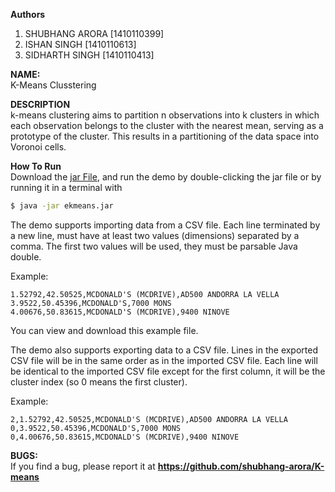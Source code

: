 **Authors** <br>
1. SHUBHANG ARORA [1410110399] <br>
2. ISHAN SINGH    [1410110613] <br>
3. SIDHARTH SINGH [1410110413] <br>

**NAME:** <br>
K-Means Clusstering

**DESCRIPTION** <br>
k-means clustering aims to partition n observations into k clusters in which each observation belongs to the cluster with the nearest mean, serving as a prototype of the cluster. This results in a partitioning of the data space into Voronoi cells.

**How To Run** <br>
Download the [jar File](http://repo1.maven.org/maven2/ca/pjer/ekmeans/), and run the demo by double-clicking the jar file or by running it in a terminal with

```bash
$ java -jar ekmeans.jar
```

The demo supports importing data from a CSV file. Each line terminated by a new line, must have at least two values (dimensions) separated by a comma. The first two values will be used, they must be parsable Java double.

Example:

```csv
1.52792,42.50525,MCDONALD'S (MCDRIVE),AD500 ANDORRA LA VELLA
3.9522,50.45396,MCDONALD'S,7000 MONS
4.00676,50.83615,MCDONALD'S (MCDRIVE),9400 NINOVE
```

You can view and download this example file.

The demo also supports exporting data to a CSV file. Lines in the exported CSV file will be in the same order as in the imported CSV file. Each line will be identical to the imported CSV file except for the first column, it will be the cluster index (so 0 means the first cluster).

Example:

```csv
2,1.52792,42.50525,MCDONALD'S (MCDRIVE),AD500 ANDORRA LA VELLA
0,3.9522,50.45396,MCDONALD'S,7000 MONS
0,4.00676,50.83615,MCDONALD'S (MCDRIVE),9400 NINOVE
```

**BUGS:** <br>
 If      you     find     a     bug,     please     report     it     at
       **https://github.com/shubhang-arora/K-means**


